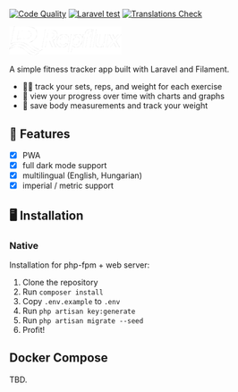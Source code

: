 [![Code Quality](https://github.com/aryxs3m/gymbro/actions/workflows/code-quality.yml/badge.svg)](https://github.com/aryxs3m/gymbro/actions/workflows/code-quality.yml) [![Laravel test](https://github.com/aryxs3m/gymbro/actions/workflows/laravel.yml/badge.svg)](https://github.com/aryxs3m/gymbro/actions/workflows/laravel.yml) [![Translations Check](https://github.com/aryxs3m/gymbro/actions/workflows/translations.yml/badge.svg)](https://github.com/aryxs3m/gymbro/actions/workflows/translations.yml)

<img src="/public/logos/repflux_logo_transparent.png" alt="drawing" width="200"/>

A simple fitness tracker app built with Laravel and Filament.

- 🏋🏻 track your sets, reps, and weight for each exercise
- 💪 view your progress over time with charts and graphs
- 📐 save body measurements and track your weight

## 🚀 Features

- [x] PWA
- [x] full dark mode support
- [x] multilingual (English, Hungarian)
- [x] imperial / metric support

## 🖥️ Installation

### Native

Installation for php-fpm + web server:

1. Clone the repository
2. Run `composer install`
3. Copy `.env.example` to `.env`
4. Run `php artisan key:generate`
5. Run `php artisan migrate --seed`
6. Profit!

## Docker Compose

TBD.
